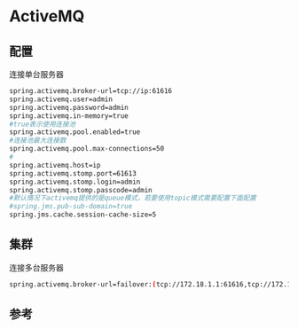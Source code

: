 # ActiveMQ

## 配置

连接单台服务器

``` bash
spring.activemq.broker-url=tcp://ip:61616
spring.activemq.user=admin
spring.activemq.password=admin
spring.activemq.in-memory=true
#true表示使用连接池
spring.activemq.pool.enabled=true
#连接池最大连接数
spring.activemq.pool.max-connections=50
#
spring.activemq.host=ip
spring.activemq.stomp.port=61613
spring.activemq.stomp.login=admin
spring.activemq.stomp.passcode=admin
#默认情况下activemq提供的是queue模式，若要使用topic模式需要配置下面配置
#spring.jms.pub-sub-domain=true
spring.jms.cache.session-cache-size=5
```

## 集群

连接多台服务器

``` bash
spring.activemq.broker-url=failover:(tcp://172.18.1.1:61616,tcp://172.18.1.2:61616,tcp://172.18.1.3:61616)
```

<!-- TODO:如何搭建activemq集群 -->

## 参考
